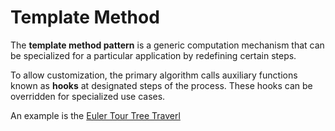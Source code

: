 # Template Method

The **template method pattern** is a generic computation mechanism that can be specialized for a particular application by redefining certain steps. 

To allow customization, the primary algorithm calls auxiliary functions known as **hooks** at designated steps of the process. These hooks can be overridden for specialized use cases.

An example is the [Euler Tour Tree Traverl](../Algorithms%20and%20Data%20Structures/Algorithms/tree%20traversals.md##Euler%20Tours)